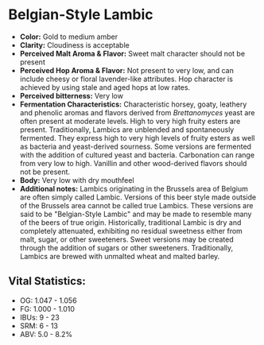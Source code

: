 # Belgian-Style Lambic

- **Color:** Gold to medium amber
- **Clarity:** Cloudiness is acceptable
- **Perceived Malt Aroma & Flavor:** Sweet malt character should not be present
- **Perceived Hop Aroma & Flavor:** Not present to very low, and can include cheesy or floral lavender-like attributes. Hop character is achieved by using stale and aged hops at low rates.
- **Perceived bitterness:** Very low
- **Fermentation Characteristics:** Characteristic horsey, goaty, leathery and phenolic aromas and flavors derived from _Brettanomyces_ yeast are often present at moderate levels. High to very high fruity esters are present. Traditionally, Lambics are unblended and spontaneously fermented. They express high to very high levels of fruity esters as well as bacteria and yeast-derived sourness. Some versions are fermented with the addition of cultured yeast and bacteria. Carbonation can range from very low to high. Vanillin and other wood-derived flavors should not be present.
- **Body:** Very low with dry mouthfeel
- **Additional notes:** Lambics originating in the Brussels area of Belgium are often simply called Lambic. Versions of this beer style made outside of the Brussels area cannot be called true Lambics. These versions are said to be "Belgian-Style Lambic" and may be made to resemble many of the beers of true origin. Historically, traditional Lambic is dry and completely attenuated, exhibiting no residual sweetness either from malt, sugar, or other sweeteners. Sweet versions may be created through the addition of sugars or other sweeteners. Traditionally, Lambics are brewed with unmalted wheat and malted barley.

## Vital Statistics:

- OG: 1.047 - 1.056
- FG: 1.000 - 1.010
- IBUs: 9 - 23
- SRM: 6 - 13
- ABV: 5.0 - 8.2% 

